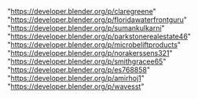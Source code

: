 "https://developer.blender.org/p/claregreene"
"https://developer.blender.org/p/floridawaterfrontguru"
"https://developer.blender.org/p/sumankulkarni"
"https://developer.blender.org/p/parkstonerealestate46"
"https://developer.blender.org/p/microbeliftproducts"
"https://developer.blender.org/p/norakerssens321"
"https://developer.blender.org/p/smithgracee65"
"https://developer.blender.org/p/es768858"
"https://developer.blender.org/p/amirhoj1"
"https://developer.blender.org/p/wavesst"
 

